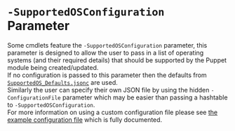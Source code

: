 # `-SupportedOSConfiguration` Parameter
Some cmdlets feature the `-SupportedOSConfiguration` parameter, this parameter is designed to allow the user to pass in a list of operating systems (and their required details) that should be supported by the Puppet module being created/updated.  
If no configuration is passed to this parameter then the defaults from [`SupportedOS_Defaults.jsonc`](../Module/Private/SupportedOS_Defaults.jsonc) are used.  
Similarly the user can specify their own JSON file by using the hidden `-ConfigurationFile` parameter which may be easier than passing a hashtable to `-SupportedOSConfiguration`.  
For more information on using a custom configuration file please see [the example configuration file](ExampleSupportedOSConfig.jsonc) which is fully documented.